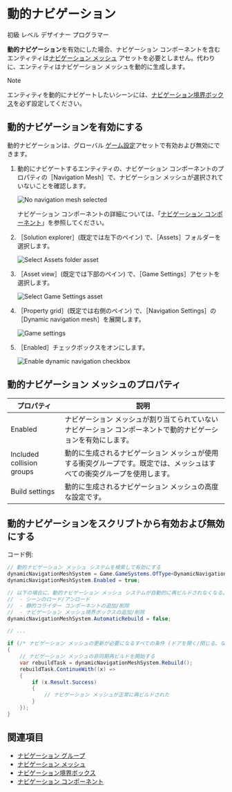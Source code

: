 # 動的ナビゲーション

<span class="label label-doc-level">初級</span>
<span class="label label-doc-audience">レベル デザイナー</span>
<span class="label label-doc-audience">プログラマー</span>

**動的ナビゲーション**を有効にした場合、ナビゲーション コンポーネントを含むエンティティは[ナビゲーション メッシュ](navigation-meshes.md) アセットを必要としません。代わりに、エンティティはナビゲーション メッシュを動的に生成します。

> [!NOTE]
> エンティティを動的にナビゲートしたいシーンには、[ナビゲーション境界ボックス](navigation-bounding-boxes.md)を必ず設定してください。

## 動的ナビゲーションを有効にする

動的ナビゲーションは、グローバル [ゲーム設定](game-settings.md)アセットで有効および無効にできます。

1. 動的にナビゲートするエンティティの、ナビゲーション コンポーネントのプロパティの［Navigation Mesh］で、ナビゲーション メッシュが選択されていないことを確認します。

    ![No navigation mesh selected](media/no-navigation-mesh-selected.png)

    ナビゲーション コンポーネントの詳細については、「[ナビゲーション コンポーネント](navigation-components.md)」を参照してください。

2. ［Solution explorer］(既定では左下のペイン) で、［Assets］フォルダーを選択します。

    ![Select Assets folder asset](media/select-asset-folder.png)

3. ［Asset view］(既定では下部のペイン) で、［Game Settings］アセットを選択します。

    ![Select Game Settings asset](media/select-game-settings-asset.png)

4. ［Property grid］(既定では右側のペイン) で、［Navigation Settings］の［Dynamic navigation mesh］を展開します。

   ![Game settings](media/expand-dynamic-navigation-mesh.png)

5. ［Enabled］チェックボックスをオンにします。

    ![Enable dynamic navigation checkbox](media/enable-dynamic-navigation.png)

## 動的ナビゲーション メッシュのプロパティ

| プロパティ                  | 説明                                                    
|---------------------------|--------------
| Enabled                   | ナビゲーション メッシュが割り当てられていないナビゲーション コンポーネントで動的ナビゲーションを有効にします。
| Included collision groups | 動的に生成されるナビゲーション メッシュが使用する衝突グループです。既定では、メッシュはすべての衝突グループを使用します。
| Build settings            | 動的に生成されるナビゲーション メッシュの高度な設定です。

## 動的ナビゲーションをスクリプトから有効および無効にする

コード例:

```cs
// 動的ナビゲーション メッシュ システムを検索して有効にする
dynamicNavigationMeshSystem = Game.GameSystems.OfType<DynamicNavigationMeshSystem>().FirstOrDefault();
dynamicNavigationMeshSystem.Enabled = true;

// 以下の場合に、動的ナビゲーション メッシュ システムが自動的に再ビルドされなくなる。
//  - シーンのロード/アンロード
//  - 静的コライダー コンポーネントの追加/削除
//  - ナビゲーション メッシュ境界ボックスの追加/削除
dynamicNavigationMeshSystem.AutomaticRebuild = false;

// ...

if (/* ナビゲーション メッシュの更新が必要になるすべての条件 (ドアを開く/閉じる、など) */)
{
	// ナビゲーション メッシュの非同期再ビルドを開始する
	var rebuildTask = dynamicNavigationMeshSystem.Rebuild();
	rebuildTask.ContinueWith((x) =>
	{
		if (x.Result.Success)
		{
			// ナビゲーション メッシュが正常に再ビルドされた
		}
	});
}
```

## 関連項目

* [ナビゲーション グループ](navigation-groups.md)
* [ナビゲーション メッシュ](navigation-meshes.md)
* [ナビゲーション境界ボックス](navigation-bounding-boxes.md)
* [ナビゲーション コンポーネント](navigation-components.md)
